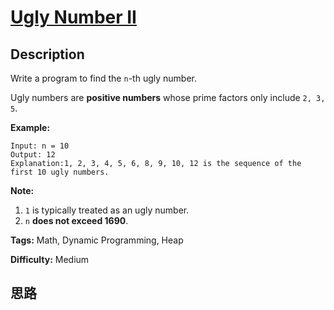 # [Ugly Number II][title]

## Description

Write a program to find the `n`-th ugly number.

Ugly numbers are **positive numbers** whose prime factors only include `2, 3,
5`.

**Example:**
            Input: n = 10    Output: 12    Explanation:1, 2, 3, 4, 5, 6, 8, 9, 10, 12 is the sequence of the first 10 ugly numbers.

**Note:**  

  1. `1` is typically treated as an ugly number.
  2. `n` **does not exceed 1690**.


**Tags:** Math, Dynamic Programming, Heap

**Difficulty:** Medium

## 思路

[title]: https://leetcode.com/problems/ugly-number-ii
